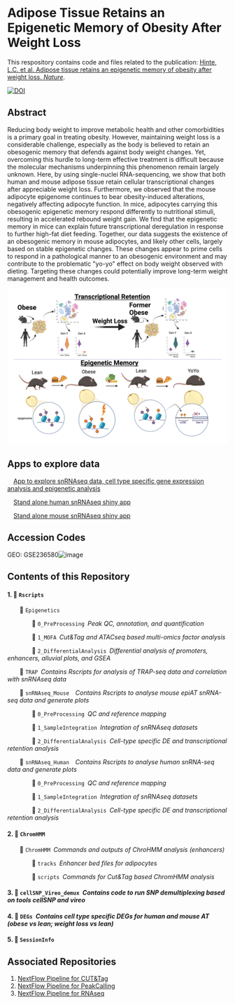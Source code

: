 # Adipose Tissue Retains an Epigenetic Memory of Obesity After Weight Loss

This respository contains code and files related to the publication: [Hinte, L.C. et al. Adipose tissue retains an epigenetic memory of obesity after weight loss. *Nature*](https://doi.org/10.1038/s41586-024-08165-7).

[![DOI](https://zenodo.org/badge/DOI/10.5281/zenodo.13870942.svg)](https://doi.org/10.5281/zenodo.13870942)

## Abstract
Reducing body weight to improve metabolic health and other comorbidities is a primary goal in treating obesity. However, maintaining weight loss is a considerable challenge, especially as the body is believed to retain an obesogenic memory that defends against body weight changes. Yet, overcoming this hurdle to long-term effective treatment is difficult because the molecular mechanisms underpinning this phenomenon remain largely unknown. Here, by using single-nuclei RNA-sequencing, we show that both human and mouse adipose tissue retain cellular transcriptional changes after appreciable weight loss. Furthermore, we observed that the mouse adipocyte epigenome continues to bear obesity-induced alterations, negatively affecting adipocyte function. In mice, adipocytes carrying this obesogenic epigenetic memory respond differently to nutritional stimuli, resulting in accelerated rebound weight gain. We find that the epigenetic memory in mice can explain future transcriptional deregulation in response to further high-fat diet feeding. Together, our data suggests the existence of an obesogenic memory in mouse adipocytes, and likely other cells, largely based on stable epigenetic changes. These changes appear to prime cells to respond in a pathological manner to an obesogenic environment and may contribute to the problematic "yo-yo" effect on body weight observed with dieting. Targeting these changes could potentially improve long-term weight management and health outcomes.

![Graphical Abstract](img/GraphAbstract.png)


## Apps to explore data
&emsp;[App to explore snRNAseq data, cell type specific gene expression analysis and epigenetic analysis ](https://nme.ethz.ch/Hinte2024/) <p>
&emsp;[Stand alone human snRNAseq shiny app](https://fgcz-shiny.uzh.ch/nme_ethz_hsAT_memory/) <p>
&emsp;[Stand alone mouse snRNAseq shiny app](https://fgcz-shiny.uzh.ch/nme_ethz_mmAT_memory/)

## Accession Codes
GEO: GSE236580![image](https://github.com/user-attachments/assets/edab7a47-6b3e-4881-bfbf-3b1660748b6e)


## Contents of this Repository
#### 1. :file_folder: ```Rscripts```</p>
&emsp;&emsp;:file_folder: ```Epigenetics ```</p>
&emsp;&emsp;&emsp;&emsp;:file_folder: ```0_PreProcessing```&ensp;*Peak QC, annotation, and quantification*</p>
&emsp;&emsp;&emsp;&emsp;:file_folder: ```1_MOFA```&ensp;*Cut&Tag and ATACseq based multi-omics factor analysis*</p>
&emsp;&emsp;&emsp;&emsp;:file_folder: ```2_DifferentialAnalysis```&ensp;*Differential analysis of promoters, enhancers, alluvial plots, and GSEA*</p>

&emsp;&emsp;:file_folder: ```TRAP```&ensp;*Contains Rscripts for analysis of TRAP-seq data and correlation with snRNAseq data*</p>

&emsp;&emsp;:file_folder: ```snRNAseq_Mouse ```&ensp;*Contains Rscripts to analyse mouse epiAT snRNA-seq data and generate plots*</p>
&emsp;&emsp;&emsp;&emsp;:file_folder: ```0_PreProcessing```&ensp;*QC and reference mapping*</p>
&emsp;&emsp;&emsp;&emsp;:file_folder: ```1_SampleIntegration```&ensp;*Integration of snRNAseq datasets*</p>
&emsp;&emsp;&emsp;&emsp;:file_folder: ```2_DifferentialAnalysis```&ensp;*Cell-type specific DE and transcriptional retention analysis*</p>

&emsp;&emsp;:file_folder: ```snRNAseq_Human ```&ensp;*Contains Rscripts to analyse human snRNA-seq data and generate plots*</p>
&emsp;&emsp;&emsp;&emsp;:file_folder: ```0_PreProcessing```&ensp;*QC and reference mapping*</p>
&emsp;&emsp;&emsp;&emsp;:file_folder: ```1_SampleIntegration```&ensp;*Integration of snRNAseq datasets*</p>
&emsp;&emsp;&emsp;&emsp;:file_folder: ```2_DifferentialAnalysis```&ensp;*Cell-type specific DE and transcriptional retention analysis*</p>

#### 2. :file_folder: ```ChromHMM```</p>
&emsp;&emsp;:file_folder: ```ChromHMM```&ensp;*Commands and outputs of ChroHMM analysis (enhancers)*</p>
&emsp;&emsp;&emsp;&emsp;:file_folder: ```tracks```&ensp;*Enhancer bed files for adipocytes*</p>
&emsp;&emsp;&emsp;&emsp;:file_folder: ```scripts```&ensp;*Commands for Cut&Tag based ChromHMM analysis*</p>

#### 3. :file_folder: ```cellSNP_Vireo_demux```&ensp;*Contains code to run SNP demultiplexing based on tools cellSNP and vireo*</p>

#### 4. :file_folder: ```DEGs```&ensp;*Contains cell type specific DEGs for human and mouse AT (obese vs lean; weight loss vs lean)*</p>

#### 5. :file_folder: ```SessionInfo```</p>

## Associated Repositories 
1. [NextFlow Pipeline for CUT&Tag](https://github.com/vonMeyennLab/nf_cutntag)
2. [NextFlow Pipeline for PeakCalling](https://github.com/vonMeyennLab/nf_peakcalling)
3. [NextFlow Pipeline for RNAseq](https://github.com/vonMeyennLab/nf_rnaseq)


